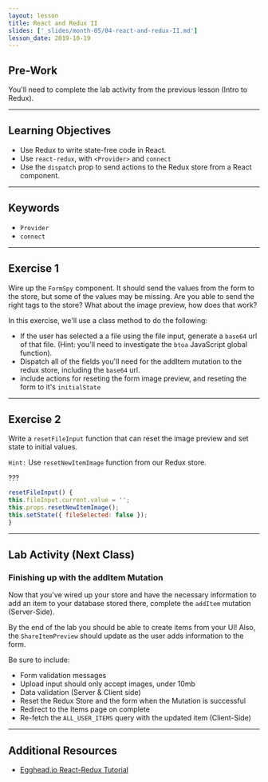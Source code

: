 ```yaml
---
layout: lesson
title: React and Redux II
slides: ['_slides/month-05/04-react-and-redux-II.md']
lesson_date: 2019-10-19
---
```


## Pre-Work

You'll need to complete the lab activity from the previous lesson (Intro to Redux).

---

## Learning Objectives

- Use Redux to write state-free code in React.
- Use `react-redux`, with `<Provider>` and `connect`
- Use the `dispatch` prop to send actions to the Redux store from a React component.

---

## Keywords

- `Provider`
- `connect`

---

## Exercise 1

Wire up the `FormSpy` component. It should send the values from the form to the store, but some of the values may be missing.
Are you able to send the right tags to the store? What about the image preview, how does that work?

In this exercise, we'll use a class method to do the following:

- If the user has selected a a file using the file input, generate a `base64` url of that file.
  (Hint: you'll need to investigate the `btoa` JavaScript global function).
- Dispatch all of the fields you'll need for the addItem mutation to the redux store, including the `base64` url.
- include actions for reseting the form image preview, and reseting the form to it's `initialState`

---

## Exercise 2

Write a `resetFileInput` function that can reset the image preview and set state to initial values.

`Hint:` Use `resetNewItemImage` function from our Redux store.

???

```js
resetFileInput() {
this.fileInput.current.value = '';
this.props.resetNewItemImage();
this.setState({ fileSelected: false });
}
```

---

## Lab Activity (Next Class)

### Finishing up with the addItem Mutation

Now that you've wired up your store and have the necessary information to add an item to your database
stored there, complete the `addItem` mutation (Server-Side).

By the end of the lab you should be able to create items from your UI!
Also, the `ShareItemPreview` should update as the user adds information to the form.

Be sure to include:

- Form validation messages
- Upload input should only accept images, under 10mb
- Data validation (Server & Client side)
- Reset the Redux Store and the form when the Mutation is successful
- Redirect to the Items page on complete
- Re-fetch the `ALL_USER_ITEMS` query with the updated item (Client-Side)

---

## Additional Resources

- [Egghead.io React-Redux Tutorial](https://egghead.io/courses/building-react-applications-with-idiomatic-redux)
